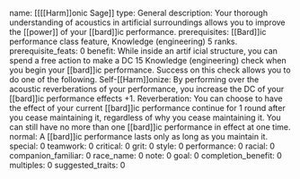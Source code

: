 name: [[[[Harm]]onic Sage]]
type: General
description: Your thorough understanding of acoustics in artificial surroundings allows you to improve the [[power]] of your [[bard]]ic performance.
prerequisites: [[Bard]]ic performance class feature, Knowledge (engineering) 5 ranks.
prerequisite_feats: 0
benefit: While inside an artif icial structure, you can spend a free action to make a DC 15 Knowledge (engineering) check when you begin your [[bard]]ic performance. Success on this check allows you to do one of the following. Self-[[Harm]]onize: By performing over the acoustic reverberations of your performance, you increase the DC of your [[bard]]ic performance effects +1. Reverberation: You can choose to have the effect of your current [[bard]]ic performance continue for 1 round after you cease maintaining it, regardless of why you cease maintaining it. You can still have no more than one [[bard]]ic performance in effect at one time.
normal: A [[bard]]ic performance lasts only as long as you maintain it.
special: 0
teamwork: 0
critical: 0
grit: 0
style: 0
performance: 0
racial: 0
companion_familiar: 0
race_name: 0
note: 0
goal: 0
completion_benefit: 0
multiples: 0
suggested_traits: 0
